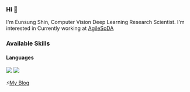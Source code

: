 ### Hi 👋
I'm Eunsung Shin,
Computer Vision Deep Learning Research Scientist.
I'm interested in 
Currently working at [AgileSoDA](http://agilesoda.ai)

### Available Skills 

#### Languages
<div>
<img src="https://img.shields.io/badge/Python-3776AB?style=flat-square&logo=Python&logoColr=white"/>
<img src="https://img.shields.io/badge/Java-007396?style=flat-square&logo=java&logoColor=white"/>
</div>

⚡[My Blog](https://silvercity.notion.site)

<!--
**watanka/watanka** is a ✨ _special_ ✨ repository because its `README.md` (this file) appears on your GitHub profile.

Here are some ideas to get you started:

- 🔭 I’m currently working on ...
- 🌱 I’m currently learning ...
- 👯 I’m looking to collaborate on ...
- 🤔 I’m looking for help with ...
- 💬 Ask me about ...
- 📫 How to reach me: ...
- 😄 Pronouns: ...
- ⚡ Fun fact: ...
-->

